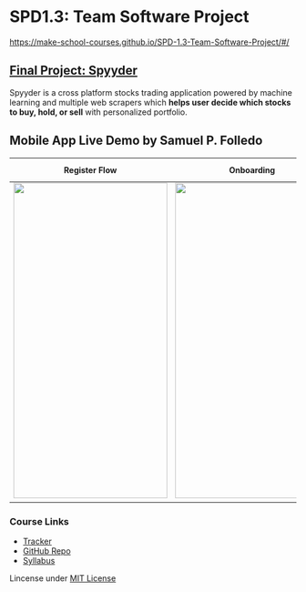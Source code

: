 # SPD1.3: Team Software Project
https://make-school-courses.github.io/SPD-1.3-Team-Software-Project/#/

## [Final Project: Spyyder](FinalProject)
Spyyder is a cross platform stocks trading application powered by machine learning and multiple web scrapers which **helps user decide which stocks to buy, hold, or sell** with personalized portfolio.

## Mobile App Live Demo by Samuel P. Folledo
  **Register Flow**  |  **Onboarding**  |  **Login Flow**             
:-------------------------:|:-------------------------:|:-------------------------:|
  <img src="https://github.com/SamuelFolledo/SPD1.3/blob/master/FinalProject/mobile/ZeusApp/static/gif/registerFlow.gif" width="270" height="554">  |  <img src="https://github.com/SamuelFolledo/SPD1.3/blob/master/FinalProject/mobile/ZeusApp/static/gif/quizFlow.gif" width="270" height="554">  |  <img src="https://github.com/SamuelFolledo/SPD1.3/blob/master/FinalProject/mobile/ZeusApp/static/gif/loginFlow.gif" width="270" height="554">

### Course Links
- [Tracker](https://docs.google.com/spreadsheets/d/1KyZrkcRPUtTm_1rrklYrz5lcV2O2flwi2yKYM4w9-ig/edit?pli=1#gid=0)
- [GitHub Repo](https://github.com/Make-School-Courses/SPD-1.3-Team-Software-Project)
- [Syllabus](https://make-school-courses.github.io/SPD-1.3-Team-Software-Project/#/README)

Lincense under [MIT License](LICENSE)

